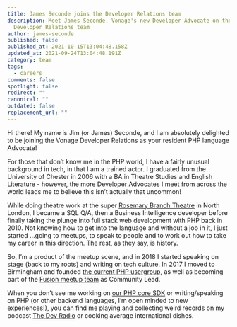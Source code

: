 ```yaml
---
title: James Seconde joins the Developer Relations team
description: Meet James Seconde, Vonage's new Developer Advocate on the
  Developer Relations team
author: james-seconde
published: false
published_at: 2021-10-15T13:04:48.158Z
updated_at: 2021-09-24T13:04:48.191Z
category: team
tags:
  - careers
comments: false
spotlight: false
redirect: ""
canonical: ""
outdated: false
replacement_url: ""
---
```

Hi there! My name is Jim (or James) Seconde, and I am absolutely delighted to be joining the Vonage Developer Relations as your resident PHP language Advocate!

For those that don’t know me in the PHP world, I have a fairly unusual background in tech, in that I am a trained actor. I graduated from the University of Chester in 2006 with a BA in Theatre Studies and English Literature - however, the more Developer Advocates I meet from across the world leads me to believe this isn’t actually that uncommon!

While doing theatre work at the super [Rosemary Branch Theatre](https://www.rosemarybranchtheatre.co.uk) in North London, I became a SQL Q/A, then a Business Intelligence developer before finally taking the plunge into full stack web development with PHP back in 2010. Not knowing how to get into the language and without a job in it, I just started ...going to meetups, to speak to people and to work out how to take my career in this direction. The rest, as they say, is history.

So, I’m a product of the meetup scene, and in 2018 I started speaking on stage (back to my roots) and writing on tech culture. In 2017 I moved to Birmingham and founded [the current PHP usergroup](https://twitter.com/brumphp), as well as becoming part of the [Fusion meetup team](https://thefusionhub.co.uk) as Community Lead.

When you don’t see me working on [our PHP core SDK](https://github.com/Vonage/vonage-php-sdk-core) or writing/speaking on PHP (or other backend languages, I’m open minded to new experiences!), you can find me playing and collecting weird records on my podcast [The Dev Radio](https://devtheatre.net/dev-radio) or cooking average international dishes.